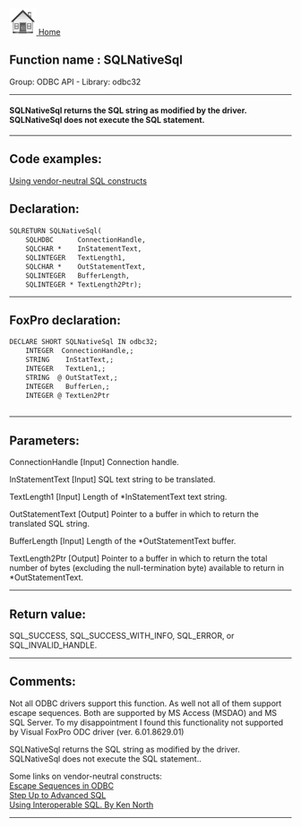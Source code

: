[<img src="../../images/home.png"> Home ](https://github.com/VFPX/Win32API)  

## Function name : SQLNativeSql
Group: ODBC API - Library: odbc32    
***  


#### SQLNativeSql returns the SQL string as modified by the driver. SQLNativeSql does not execute the SQL statement.
***  


## Code examples:
[Using vendor-neutral SQL constructs](../../samples/sample_287.md)  

## Declaration:
```foxpro  
SQLRETURN SQLNativeSql(
	SQLHDBC      ConnectionHandle,
	SQLCHAR *    InStatementText,
	SQLINTEGER   TextLength1,
	SQLCHAR *    OutStatementText,
	SQLINTEGER   BufferLength,
	SQLINTEGER * TextLength2Ptr);  
```  
***  


## FoxPro declaration:
```foxpro  
DECLARE SHORT SQLNativeSql IN odbc32;
	INTEGER  ConnectionHandle,;
	STRING    InStatText,;
	INTEGER   TextLen1,;
	STRING  @ OutStatText,;
	INTEGER   BufferLen,;
	INTEGER @ TextLen2Ptr
  
```  
***  


## Parameters:
ConnectionHandle 
[Input]
Connection handle. 

InStatementText 
[Input]
SQL text string to be translated. 

TextLength1 
[Input]
Length of *InStatementText text string. 

OutStatementText 
[Output]
Pointer to a buffer in which to return the translated SQL string. 

BufferLength 
[Input]
Length of the *OutStatementText buffer. 

TextLength2Ptr 
[Output]
Pointer to a buffer in which to return the total number of bytes (excluding the null-termination byte) available to return in *OutStatementText.  
***  


## Return value:
SQL_SUCCESS, SQL_SUCCESS_WITH_INFO, SQL_ERROR, or SQL_INVALID_HANDLE.  
***  


## Comments:
Not all ODBC drivers support this function. As well not all of them support escape sequences. Both are supported by MS Access (MSDAO) and MS SQL Server. To my disappointment I found this functionality not supported by Visual FoxPro ODC driver (ver. 6.01.8629.01)  
  
SQLNativeSql returns the SQL string as modified by the driver. SQLNativeSql does not execute the SQL statement..  
  
Some links on vendor-neutral constructs:  
<a href="http://msdn.microsoft.com/library/default.asp?url=/library/en-us/odbc/htm/odbcescape_sequences_in_odbc.asp">Escape Sequences in ODBC</a>  
<a href="http://www.devx.com/premier/mgznarch/vbpj/1997/06jun97/whgg.pdf">Step Up to Advanced SQL</a>  
<a href="http://www.webtechniques.com/archives/1997/07/north/">Using Interoperable SQL. By Ken North</a>  
  
***  


